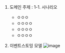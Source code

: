 1. 도메인 주제 :
1-1. 시나리오
   - ㅇㅇㅇ
   - ㅇㅇㅇㅇ
   - ㅇㅇㅇㅇ
   - ㅇㅇㅇㅇ

 2. 이벤트스토밍 모델
![image](https://github.com/acmexii/stmall-apexacme/assets/35618409/e804e87f-7c2f-421a-b6ab-db04eb01e5c3)
